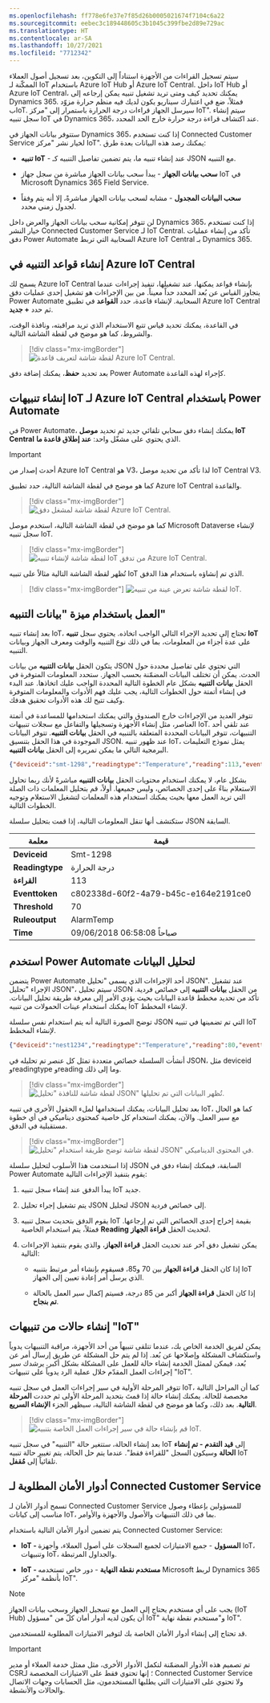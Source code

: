 ```yaml
---
ms.openlocfilehash: ff778e6fe37e7f85d26b0005021674f7104c6a22
ms.sourcegitcommit: eebec3c189448605c3b1045c399fbe2d89e729ac
ms.translationtype: HT
ms.contentlocale: ar-SA
ms.lasthandoff: 10/27/2021
ms.locfileid: "7712342"
---
```

سيتم تسجيل القراءات من الأجهزة استناداً إلى التكوين، بعد تسجيل أصول العملاء الممكّنة لـ IoT باستخدام Azure IoT Hub أو Azure IoT Central. داخل IoT Hub أو Azure IoT Central، يمكنك تحديد كيف ومتى تريد تشغيل تنبيه يمكن إرجاعه إلى Dynamics 365. فمثلاً، ضع في اعتبارك سيناريو يكون لديك فيه منظم حرارة مزوّد بIoT. سيرسل الجهاز قراءات درجة الحرارة باستمرار إلى "مركز IoT". سيتم إنشاء سجل تنبيه IoT في Dynamics 365، عند اكتشاف قراءة درجة حرارة خارج الحد المحدد.

ستتوفر بيانات الجهاز في Dynamics 365، إذا كنت تستخدم Connected Customer Service لخيار نشر "مركز IoT". يمكنك رصد هذه البيانات بعدة طرق:

- **تنبيه IoT** - عند إنشاء تنبيه ما، يتم تضمين تفاصيل التنبيه كـ JSON مع التنبيه.

- **سحب بيانات الجهاز** - يبدأ سحب بيانات الجهاز مباشرة من سجل جهاز IoT في Microsoft Dynamics 365 Field Service.

- **سحب البيانات المجدول** - مشابه لسحب بيانات الجهاز مباشرةً، إلا أنه يتم وفقاً لجدول زمني محدد.

لن تتوفر إمكانية سحب بيانات الجهاز والعرض داخل Dynamics 365، إذا كنت تستخدم خيار النشر Connected Customer Service لـ IoT Central.
تأكد من إنشاء عمليات دفق Power Automate السحابية التي تربط Azure IoT Central بـ Dynamics 365.

## <a name="create-alert-rules-in-azure-iot-central"></a>إنشاء قواعد التنبيه في Azure IoT Central

يسمح لك Azure IoT Central بإنشاء قواعد يمكنها، عند تشغيلها، تنفيذ إجراءات عندما يتجاوز القياس عن بُعد المحدد حداً معيناً. من بين الإجراءات هو تشغيل إحدى عمليات دفق Power Automate السحابية. لإنشاء قاعدة، حدد **القواعد** في تطبيق Azure IoT Central ثم حدد **+ جديد**.

في القاعدة، يمكنك تحديد قياس تتبع الاستخدام الذي تريد مراقبته، ونافذة الوقت، والشروط، كما هو موضح في لقطة الشاشة التالية.

> [!div class="mx-imgBorder"]
> ![لقطة شاشة لتعريف قاعدة Azure IoT Central.](../media/2-iot-central-rule-definition.png)

بعد تحديد **حفظ**، يمكنك إضافة دفق Power Automate كإجراء لهذه القاعدة.

## <a name="create-iot-alerts-for-azure-iot-central-with-power-automate"></a>إنشاء تنبيهات IoT لـ Azure IoT Central باستخدام Power Automate

في Power Automate، يمكنك إنشاء دفق سحابي تلقائي جديد ثم تحديد **موصل IoT Central** الذي يحتوي على مشغّل واحد: **عند إطلاق قاعدة ما**.

> [!IMPORTANT]
> أحدث إصدار من Azure IoT Central هو V3، لذا تأكد من تحديد موصل IoT Central V3.

كما هو موضح في لقطة الشاشة التالية، حدد تطبيق Azure IoT Central والقاعدة.

> [!div class="mx-imgBorder"]
> ![لقطة شاشة لمشغل دفق Azure IoT Central.](../media/2-iot-central-trigger.png)

كما هو موضح في لقطة الشاشة التالية، استخدم موصل Microsoft Dataverse لإنشاء سجل تنبيه IoT.

> [!div class="mx-imgBorder"]
> ![لقطة شاشة لإنشاء تنبيه IoT من تدفق Azure IoT Central.](../media/2-iot-central-create-alert-flow.png)

تُظهر لقطة الشاشة التالية مثالاً على تنبيه IoT الذي تم إنشاؤه باستخدام هذا الدفق.

> [!div class="mx-imgBorder"]
> ![لقطة شاشة تعرض عينة من تنبيه IoT.](../media/2-iot-alert.png)

## <a name="work-with-the-alert-data-feature"></a>العمل باستخدام ميزة "بيانات التنبيه"

بعد إنشاء تنبيه IoT، تحتاج إلى تحديد الإجراء التالي الواجب اتخاذه. يحتوي سجل **تنبيه IoT** على عدة أجزاء من المعلومات، بما في ذلك نوع التنبيه والوقت ومعرف الجهاز وبيانات التنبيه.

يتكون الحقل **بيانات التنبيه** من بيانات JSON التي تحتوي على تفاصيل محددة حول الحدث. يمكن أن تختلف البيانات المضمّنة بحسب الجهاز.
ستحدد المعلومات المتوفرة في الحقل **بيانات التنبيه** بشكل عام الخطوة التالية المحددة الواجب عليك اتخاذها. عند البدء في إنشاء أتمتة حول الخطوات التالية، يجب عليك فهم الأدوات والمعلومات المتوفرة وكيف تتيح لك هذه الأدوات تحقيق هدفك.

تتوفر العديد من الإجراءات خارج الصندوق والتي يمكنك استخدامها للمساعدة في أتمتة العناصر، مثل إنشاء الأجهزة وتسجيلها والتفاعل مع سجلات تنبيهات IoT. عند تلقي أحد التنبيهات، تتوفر البيانات المحددة المتعلقة بالتنبيه في الحقل **بيانات التنبيه**. تتوفر البيانات الموجودة في هذا الحقل بتنسيق JSON. عند ظهور تنبيه IoT، يمثل نموذج التعليمات البرمجية التالي ما يمكن تمريره إلى الحقل **بيانات التنبيه**.

```json
{"deviceid":"smt-1298","readingtype":"Temperature","reading":113,"eventtoken":"c802338d-60f2-4a79-b45c-e164e2191ce0","threshold":70,"ruleoutput":"AlarmTemp","time":"2018-09-06T15:58:08.964Z"}
```

بشكل عام، لا يمكنك استخدام محتويات الحقل **بيانات التنبيه** مباشرةً لأنك ربما تحاول الاستعلام بناءً على إحدى الخصائص، وليس جميعها. أولاً، قم بتحليل المعلمات ذات الصلة التي تريد العمل معها بحيث يمكنك استخدام هذه المعلمات لتشغيل الاستعلام وتوجيه الخطوات التالية.

ستكتشف أنها تنقل المعلومات التالية، إذا قمت بتحليل سلسلة JSON السابقة.

| **معلمة**| **قيمة** |
| ---- | ---- |
| **Deviceid**| Smt-1298 |
| **Readingtype**| درجة الحرارة |
| **القراءة**| 113 |
| **Eventtoken**| c802338d-60f2-4a79-b45c-e164e2191ce0 |
| **Threshold**| 70 |
| **Ruleoutput**| AlarmTemp |
| **Time**| 09/06/2018 06:58:08 صباحاً |

## <a name="use-power-automate-to-parse-data"></a>استخدم Power Automate لتحليل البيانات

يتضمن Power Automate أحد الإجراءات الذي يسمى "تحليل JSON". عند تشغيل الإجراء "تحليل JSON"، سيتم تحليل JSON من الحقل **بيانات التنبيه** إلى خصائص فردية. تأكد من تحديد مخطط قاعدة البيانات بحيث يؤدي الأمر إلى معرفة طريقة تحليل البيانات. يمكنك استخدام عينات الحمولات من تنبيه IoT لإنشاء المخطط.

توضح الصورة التالية أنه يتم استخدام نفس سلسلة JSON التي تم تضمينها في تنبيه IoT لإنشاء المخطط.

```json
{"deviceid":"nest1234","readingtype":"Temperature","reading":80,"eventtoken":"cfd5e690-ee88-4ca8-a75d-3b86ac61295c","threshold":70,"ruleoutput":"AlarmTemp","time":"2019-10-19T16:42:26.457Z"}
```

أنشأت السلسلة خصائص متعددة تمثل كل عنصر تم تحليله في JSON، مثل deviceid وreadingtype وreading وما إلى ذلك.

> [!div class="mx-imgBorder"]
> ![لقطة شاشة للنافذة "تحليل JSON" تُظهر البيانات التي تم تحليلها.](../media/2-parse-json.png)

بعد تحليل البيانات، يمكنك استخدامها لملء الحقول الأخرى في تنبيه IoT، كما هو الحال مع سير العمل. والآن، يمكنك استخدام كل خاصية كمحتوى ديناميكي في أي خطوة مستقبلية في الدفق.

> [!div class="mx-imgBorder"]
> ![لقطة شاشة توضح طريقة استخدام "تحليل JSON" في المحتوى الديناميكي.](../media/2-parse-json-dynamic.png)

إذا استخدمت هذا الأسلوب لتحليل سلسلة JSON السابقة، فيمكنك إنشاء دفق في Power Automate يقوم بتنفيذ الإجراءات التالية:

1. يبدأ الدفق عند إنشاء سجل تنبيه IoT جديد.

2. يتم تشغيل إجراء تحليل JSON لتحليل JSON إلى خصائص فردية.

3. يقوم الدفق بتحديث سجل تنبيه IoT بقيمة إخراج إحدى الخصائص التي تم إرجاعها. فمثلاً، يتم استخدام الخاصية **Reading** لتحديث الحقل **قراءة الجهاز**.

4. يمكن تشغيل دفق آخر عند تحديث الحقل **قراءة الجهاز**، والذي يقوم بتنفيذ الإجراءات التالية:

    -   إذا كان الحقل **قراءة الجهاز** بين 70 و85، فسيقوم بإنشاء أمر مرتبط بتنبيه IoT الذي يرسل أمر إعادة تعيين إلى الجهاز.

    -   إذا كان الحقل **قراءة الجهاز** أكبر من 85 درجة، فسيتم إكمال سير العمل بالحالة **تم بنجاح**.

## <a name="create-cases-from-iot-alerts"></a>إنشاء حالات من تنبيهات "IoT"

يمكن لفريق الخدمة الخاص بك، عندما تتلقى تنبيهاً من أحد الأجهزة، مراقبة التنبيهات يدوياً واستكشاف المشكلة وإصلاحها عن بُعد. إذا لم يتم حل المشكلة عن طريق إرسال أمر عن بُعد، فيمكن لممثل الخدمة إنشاء حالة للعمل على المشكلة بشكل أكبر. يرشدك سير إجراءات العمل المقدّم خلال عملية الرد يدوياً على تنبيهات "IoT".

تتوفر المرحلة الأولية في سير إجراءات العمل في سجل تنبيه IoT، كما أن المراحل التالية مخصصة للحالة. يمكنك إنشاء حالة إذا قمتَ بتحديد المرحلة الأولى ثم حددت **المرحلة التالية**. بعد ذلك، وكما هو موضح في لقطة الشاشة التالية، سيظهر الجزء **الإنشاء السريع**.

> [!div class="mx-imgBorder"]
> ![قم بإنشاء حالة في سير إجراءات العمل الخاصة بتنبيه IoT.](../media/2-create-iot-case.png)

بعد إنشاء الحالة، ستتغير حالة "التنبيه" في سجل تنبيه IoT إلى **قيد التقدم - تم إنشاء الحالة** وسيكون السجل "للقراءة فقط". عندما يتم حل الحالة، يتم تغيير حالة تنبيه IoT تلقائياً إلى **مُقفل**.

## <a name="required-security-roles-for-connected-customer-service"></a>أدوار الأمان المطلوبة لـ Connected Customer Service

تسمح أدوار الأمان لـ Connected Customer Service للمسؤولين بإعطاء وصول مناسب إلى كيانات IoT، بما في ذلك التنبيهات والأصول والأجهزة والأوامر.

يتم تضمين أدوار الأمان التالية باستخدام Connected Customer Service:

- **IoT - المسؤول** - جميع الامتيازات لجميع السجلات على أصول العملاء، وأجهزة IoT، وتنبيهات IoT، والجداول المرتبطة.

- **IoT - مستخدم نقطة النهاية** - دور خاص تستخدمه Microsoft لربط Dynamics 365 بأنظمة "مركز IoT".

> [!NOTE]
> يجب على أي مستخدم يحتاج إلى العمل مع تسجيل الجهاز وسحب بيانات الجهاز (IoT Hub) أن يكون لديه أدوار أمان كلّ من "مسؤول IoT" و"مستخدم نقطة نهاية IoT".

قد تحتاج إلى إنشاء أدوار الأمان الخاصة بك لتوفير الامتيازات المطلوبة للمستخدمين.

> [!IMPORTANT]
> تم تصميم هذه الأدوار المضمّنة لتكمل الأدوار الأخرى، مثل ممثل خدمة العملاء أو مدير CSR؛ إنها تحتوي فقط على الامتيازات المخصصة لـ Connected Customer Service ولا تحتوي على الامتيازات التي يطلبها المستخدمون، مثل الحسابات وجهات الاتصال والحالات والأنشطة.

